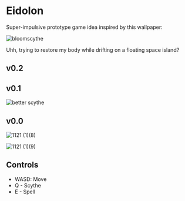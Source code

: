 # Eidolon
Super-impulsive prototype game idea inspired by this wallpaper:

![bloomscythe](https://github.com/user-attachments/assets/242617d9-403b-4d6b-b380-9c3c36c3945c)

Uhh, trying to restore my body while drifting on a floating space island?

## v0.2



## v0.1
![better scythe](https://github.com/user-attachments/assets/974f8599-24f1-45c0-a624-ba313d6ced2b)

## v0.0
![1121 (1)(8)](https://github.com/user-attachments/assets/9247e7c6-6cd0-4a21-8616-d08d82f591cf)


![1121 (1)(9)](https://github.com/user-attachments/assets/9ee8d752-edc4-430d-93f3-aad291caf98c)

## Controls
- WASD: Move
- Q - Scythe 
- E - Spell 
